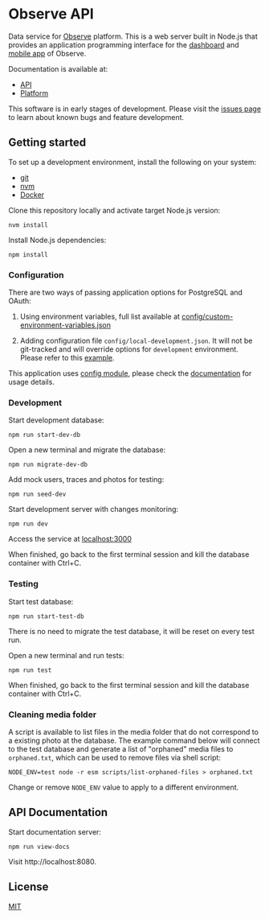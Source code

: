 # Observe API

Data service for [Observe](https://github.com/developmentseed/observe) platform. This is a web server built in Node.js that provides an application programming interface for the [dashboard](https://github.com/developmentseed/observe-dashboard) and [mobile app](https://github.com/developmentseed/observe) of Observe.

Documentation is available at:

- [API](http://developmentseed.github.io/observe-api)
- [Platform](https://github.com/developmentseed/observe#documentation) 

This software is in early stages of development. Please visit the [issues page](https://github.com/developmentseed/observe-api/issues) to learn about known bugs and feature development.

## Getting started

To set up a development environment, install the following on your system:

- [git](https://git-scm.com)
- [nvm](https://github.com/creationix/nvm)
- [Docker](https://www.docker.com/)

Clone this repository locally and activate target Node.js version:

```
nvm install
```

Install Node.js dependencies:

```
npm install
```

### Configuration

There are two ways of passing application options for PostgreSQL and OAuth:

1) Using environment variables, full list available at [config/custom-environment-variables.json](config/custom-environment-variables.json)

2) Adding configuration file `config/local-development.json`. It will not be git-tracked and will override options for `development` environment. Please refer to this [example](config/local-development.json.example).

This application uses [config module](https://www.npmjs.com/package/config), please check the [documentation](https://github.com/lorenwest/node-config/wiki) for usage details.

### Development

Start development database:

    npm run start-dev-db

Open a new terminal and migrate the database:

    npm run migrate-dev-db

Add mock users, traces and photos for testing:

    npm run seed-dev

Start development server with changes monitoring:

    npm run dev

Access the service at [localhost:3000](http://localhost:3000)

When finished, go back to the first terminal session and kill the database container with Ctrl+C.

### Testing

Start test database:

    npm run start-test-db

There is no need to migrate the test database, it will be reset on every test run.

Open a new terminal and run tests:

    npm run test

When finished, go back to the first terminal session and kill the database container with Ctrl+C.

### Cleaning media folder

A script is available to list files in the media folder that do not correspond to a existing photo at the database. The example command below will connect to the test database and generate a list of "orphaned" media files to `orphaned.txt`, which can be used to remove files via shell script:

    NODE_ENV=test node -r esm scripts/list-orphaned-files > orphaned.txt

Change or remove `NODE_ENV` value to apply to a different environment.

## API Documentation

Start documentation server:

    npm run view-docs

Visit http://localhost:8080.

## License

[MIT](LICENSE)
